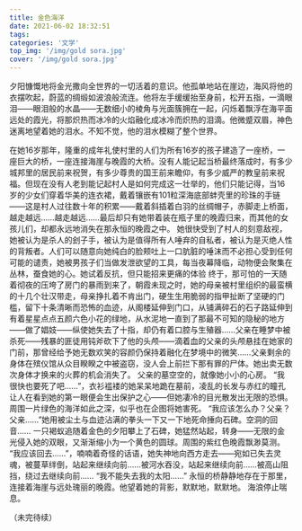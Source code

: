 ```yaml
---
title: 金色海洋
date: 2021-06-02 18:32:51
tags:
categories: '文学'
top_img: '/img/gold sora.jpg'
cover: '/img/gold sora.jpg'
---
```


夕阳慷慨地将金光撒向全世界的一切活着的意识。他孤单地站在崖边，海风将他的衣摆吹起，蔚蓝的绸缎如波浪般流连。他将左手缓缓抬至身前，松开五指，一滴眼泪——眼泪般的水晶——无数细小的棱角与光面簇拥在一起，闪烁着飘浮在海平面远处的霞光，将那炽热而冰冷的火焰融化成冰冷而炽热的泪滴。他微蹙双眉，神色迷离地望着她的泪水。不知不觉，他的泪水模糊了整个世界。

在她16岁那年，隆重的成年礼使村里的人们为所有16岁的孩子建造了一座桥，一座巨大的桥，一座连接海崖与晚霞的大桥。没有人能记起当桥最终落成时，有多少城邦里的居民前来祝贺，有多少尊贵的国王前来瞻仰，有多少威严的教皇前来祝福。但现在没有人老到能记起村人是如何完成这一壮举的，他们只能记得，当16岁的少女们穿着华美的连衣裙，戴着镶嵌有101粒深海底部蚌壳里的珍珠的手链——这是村人过往数十年的积累——戴着斜插着白羽的丝绸帽子，赤脚走上桥面，越走越远……越走越远……最后却只有她带着装在瓶子里的晚霞归来，而其他的女孩儿们，却都永远地消失在那永恒的晚霞之中。
她很快受到了村人的刻意敌视，她被认为是杀人的刽子手，被认为是值得所有人唾弃的自私者，被认为是灭绝人性的背叛者。人们可以随意向她纯白的脸颊吐上一口肮脏的唾沫而不必担心受到任何可能的谴责，她被男孩子们当做发泄欲望的工具，每当夜幕降临，动物便会聚集在丛林，蚕食她的心。她试着反抗，但只能招来更痛的体验
终于，那可怕的一天随着彻夜的压垮了房门的暴雨到来了，朝霞未现之时，她的母亲被村里组织的最蛮横的十几个壮汉带走，母亲挣扎着不肯出门，硬生生用脆弱的指甲扯断了坚硬的门槛，留下十条清晰而恐怖的血迹，从阁楼延伸到门口，从铺满碎石的石子路延伸到有着星星点点五颜六色小花的绿地，从水泥地一直到了那最不可知的隐秘的地方——做了娼妓——纵使她失去了十指，却仍有着口腔与生殖器……父亲在睡梦中被杀死——残暴的匪徒用钝斧砍下了他的头颅——滴着血的父亲的头颅悬挂在她家的门前，那曾经给予她无数欢笑的容颜仍保持着融化在梦境中的微笑……父亲剩余的身体在殡仪馆从众目睽睽之中被盗窃，没人会上前拦下那有罪的尸体。她出卖无数次身体才换来的火葬的机会消失了。
父亲的墓空空的，就像她小小的心房。
“我很快也要死了吧……”，衣衫褴褛的她呆呆地跪在墓前，凌乱的长发与赤红的瞳孔让人在看到她的第一眼便会生出保护之心——但她凄冷的目光散发出无限的恐惧。周围一片绿色的海洋如此之深，似乎也在企图将她害死。
“我应该怎么办？父亲？父亲……”她用被尘土与血迹沾满的拳头一下又一下地死命捶向石碑。空洞的回音……
一只褐蚁追随着金色的夕阳攀上了石碑，她猛然站起，转身——无限的金光侵入她的双眼，又渐渐缩小为一个黄色的圆球。周围的紫红色晚霞飘渺莫测。
“我应该回去……”，喃喃着奇怪的话语，她失神地向西方走去——宛如已失去灵魂，被蔓草绊倒，站起来继续向前……被河水吞没，站起来继续向前……被高山阻挡，绕过去继续向前……
“我不能失去我的太阳……”
永恒的桥静静地存在于那里，连接着海崖与远处瑰丽的晚霞。他望着她的背影，默默地，默默地。
海浪停止喘息。

（未完待续）
